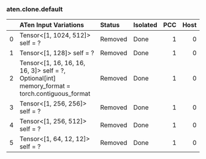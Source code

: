 ### aten.clone.default
|    | ATen Input Variations                                                                             | Status   | Isolated   |   PCC |   Host |
|---:|:--------------------------------------------------------------------------------------------------|:---------|:-----------|------:|-------:|
|  0 | Tensor<[1, 1024, 512]> self = ?                                                                   | Removed  | Done       |     1 |      0 |
|  1 | Tensor<[1, 128]> self = ?                                                                         | Removed  | Done       |     1 |      0 |
|  2 | Tensor<[1, 16, 16, 16, 16, 3]> self = ?,<br>Optional[int] memory_format = torch.contiguous_format | Removed  | Done       |     1 |      0 |
|  3 | Tensor<[1, 256, 256]> self = ?                                                                    | Removed  | Done       |     1 |      0 |
|  4 | Tensor<[1, 256, 512]> self = ?                                                                    | Removed  | Done       |     1 |      0 |
|  5 | Tensor<[1, 64, 12, 12]> self = ?                                                                  | Removed  | Done       |     1 |      0 |


